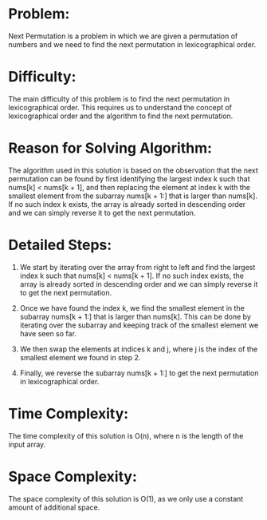 # Problem:

Next Permutation is a problem in which we are given a permutation of numbers and we need to find the next permutation in lexicographical order.

# Difficulty:

The main difficulty of this problem is to find the next permutation in lexicographical order. This requires us to understand the concept of lexicographical order and the algorithm to find the next permutation.

# Reason for Solving Algorithm:

The algorithm used in this solution is based on the observation that the next permutation can be found by first identifying the largest index k such that nums[k] < nums[k + 1], and then replacing the element at index k with the smallest element from the subarray nums[k + 1:] that is larger than nums[k]. If no such index k exists, the array is already sorted in descending order and we can simply reverse it to get the next permutation.

# Detailed Steps:
1. We start by iterating over the array from right to left and find the largest index k such that nums[k] < nums[k + 1]. If no such index exists, the array is already sorted in descending order and we can simply reverse it to get the next permutation.

2. Once we have found the index k, we find the smallest element in the subarray nums[k + 1:] that is larger than nums[k]. This can be done by iterating over the subarray and keeping track of the smallest element we have seen so far.

3. We then swap the elements at indices k and j, where j is the index of the smallest element we found in step 2.

4. Finally, we reverse the subarray nums[k + 1:] to get the next permutation in lexicographical order.
# Time Complexity:

The time complexity of this solution is O(n), where n is the length of the input array.

# Space Complexity:

The space complexity of this solution is O(1), as we only use a constant amount of additional space.
